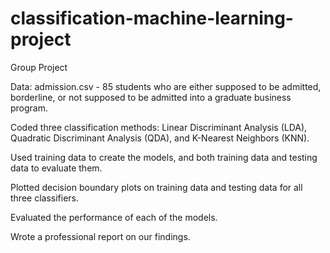 # classification-machine-learning-project

Group Project

Data: admission.csv - 85 students who are either supposed to be admitted, borderline, or not supposed to be admitted into a graduate business program.

Coded three classification methods: Linear Discriminant Analysis (LDA), Quadratic Discriminant Analysis (QDA), and K-Nearest Neighbors (KNN).

Used training data to create the models, and both training data and testing data to evaluate them.

Plotted decision boundary plots on training data and testing data for all three classifiers.

Evaluated the performance of each of the models.

Wrote a professional report on our findings.
